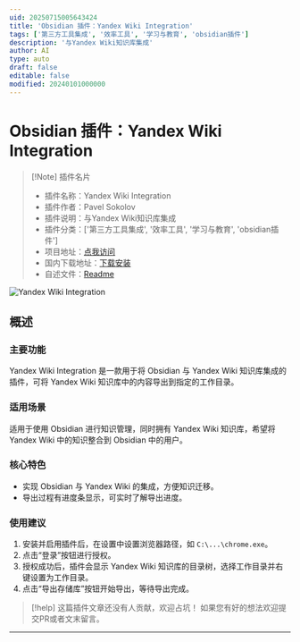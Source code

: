 ```yaml
---
uid: 20250715005643424
title: 'Obsidian 插件：Yandex Wiki Integration'
tags: ['第三方工具集成', '效率工具', '学习与教育', 'obsidian插件']
description: '与Yandex Wiki知识库集成'
author: AI
type: auto
draft: false
editable: false
modified: 20240101000000
---
```


# Obsidian 插件：Yandex Wiki Integration

> [!Note] 插件名片
> - 插件名称：Yandex Wiki Integration
> - 插件作者：Pavel Sokolov
> - 插件说明：与Yandex Wiki知识库集成
> - 插件分类：['第三方工具集成', '效率工具', '学习与教育', 'obsidian插件']
> - 项目地址：[点我访问](https://github.com/CubieProg/Obsidian-Yandex-Wiki-Integration)
> - 国内下载地址：[下载安装](https://pkmer.cn/products/plugin/pluginMarket/?yandex-wiki-integration)
> - 自述文件：[Readme](https://ghproxy.net/https://raw.githubusercontent.com/CubieProg/Obsidian-Yandex-Wiki-Integration/master/README.md)

![Yandex Wiki Integration](https://cdn.pkmer.cn/covers/yandex-wiki-integration_internal_0.gif!pkmer)

## 概述

### 主要功能
Yandex Wiki Integration 是一款用于将 Obsidian 与 Yandex Wiki 知识库集成的插件，可将 Yandex Wiki 知识库中的内容导出到指定的工作目录。

### 适用场景
适用于使用 Obsidian 进行知识管理，同时拥有 Yandex Wiki 知识库，希望将 Yandex Wiki 中的知识整合到 Obsidian 中的用户。

### 核心特色
- 实现 Obsidian 与 Yandex Wiki 的集成，方便知识迁移。
- 导出过程有进度条显示，可实时了解导出进度。

### 使用建议
1. 安装并启用插件后，在设置中设置浏览器路径，如 `C:\...\chrome.exe`。
2. 点击“登录”按钮进行授权。
3. 授权成功后，插件会显示 Yandex Wiki 知识库的目录树，选择工作目录并右键设置为工作目录。
4. 点击“导出存储库”按钮开始导出，等待导出完成。


> [!help] 
> 这篇插件文章还没有人贡献，欢迎占坑！
> 如果您有好的想法欢迎提交PR或者文末留言。
> 

---


